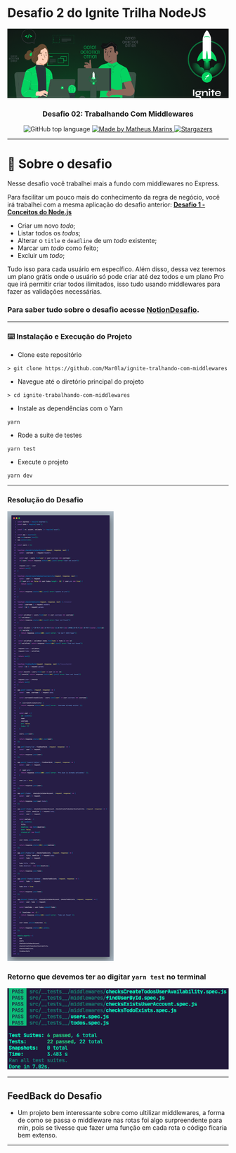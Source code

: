 # Desafio 2 do Ignite Trilha NodeJS

<img alt="Ignite" src="./assets/capa_ignite.png" />

<h3 align="center">
  Desafio 02: Trabalhando Com Middlewares
</h3>

<p align="center">
  <img alt="GitHub top language" src="https://img.shields.io/github/languages/top/Mar0la/ignite-trabalhando-com-middlewares?style=flat">

  <a href="https://app.rocketseat.com.br/me/matheus-marins">
    <img alt="Made by Matheus Marins" src="https://img.shields.io/badge/mand%20by-matheus%20marins-darkgreen">
  </a>

 <a href="https://github.com/rocketseat-education/ignite-template-trabalhando-com-middlewares/stargazers">
    <img alt="Stargazers" src="https://img.shields.io/github/stars/rocketseat-education/ignite-template-trabalhando-com-middlewares?style=social">
  </a>
</p>

---

# :rocket: Sobre o desafio

Nesse desafio você trabalhei mais a fundo com middlewares no Express.

Para facilitar um pouco mais do conhecimento da regra de negócio, você irá trabalhei com a mesma aplicação do desafio anterior: **[Desafio 1 - Conceitos do Node.js](https://github.com/Mar0la/ignite-conceitos-nodejs)**

- Criar um novo *todo*;
- Listar todos os *todos*;
- Alterar o `title` e `deadline` de um *todo* existente;
- Marcar um *todo* como feito;
- Excluir um *todo*;

Tudo isso para cada usuário em específico. Além disso, dessa vez teremos um plano grátis onde o usuário só pode criar até dez todos e um plano Pro que irá permitir criar todos ilimitados, isso tudo usando middlewares para fazer as validações necessárias.

### **Para saber tudo sobre o desafio acesse [NotionDesafio](https://www.notion.so/Desafio-02-Trabalhando-com-middlewares-4f89bf538c2e4ee291382b92bdc36790).**
 
---
### :keyboard: Instalação e Execução do Projeto

- Clone este repositório

```
> git clone https://github.com/Mar0la/ignite-tralhando-com-middlewares
```

- Navegue até o diretório principal do projeto

```
> cd ignite-trabalhando-com-middlewares
```

- Instale as dependências com o Yarn

```
yarn
```

- Rode a suite de testes

```
yarn test
```

- Execute o projeto

```
yarn dev
```
---
### **Resolução do Desafio**
  ![Meu código](./assets/code.png)


### **Retorno que devemos ter ao digitar  <code>yarn test</code>** no terminal
  ![Meu código](./assets/testes.png)

---
## FeedBack do Desafio
  - Um projeto bem  interessante sobre como ultilizar middlewares, a forma de como se passa o middleware nas rotas foi algo surpreendente para min, pois se tivesse que fazer uma função em cada rota o código ficaria bem extenso.
---




